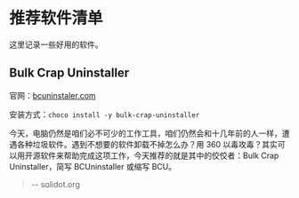 # 推荐软件清单

这里记录一些好用的软件。


## Bulk Crap Uninstaller

官网：[bcuninstaler.com](https://www.bcuninstaller.com/)

安装方式：`choco install -y bulk-crap-uninstaller`


今天，电脑仍然是咱们必不可少的工作工具，咱们仍然会和十几年前的人一样，遭遇各种垃圾软件。遇到不想要的软件卸载不掉怎么办？用 360 以毒攻毒？其实可以用开源软件来帮助完成这项工作，今天推荐的就是其中的佼佼者：Bulk Crap Uninstaller，简写 BCUninstaller 或缩写 BCU。

> -- solidot.org
